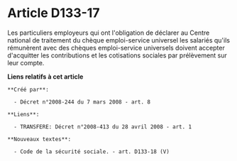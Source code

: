 # Article D133-17

Les particuliers employeurs qui ont l'obligation de déclarer au Centre national de traitement du chèque emploi-service
universel les salariés qu'ils rémunèrent avec des chèques emploi-service universels doivent accepter d'acquitter les
contributions et les cotisations sociales par prélèvement sur leur compte.

**Liens relatifs à cet article**

	**Créé par**:

	  - Décret n°2008-244 du 7 mars 2008 - art. 8

	**Liens**:

	  - TRANSFERE: Décret n°2008-413 du 28 avril 2008 - art. 1

	**Nouveaux textes**:

	  - Code de la sécurité sociale. - art. D133-18 (V)
